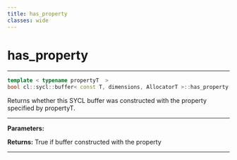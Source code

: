 ```yaml
---
title: has_property
classes: wide
---
```

# has_property

---

```cpp
template < typename propertyT  >
bool cl::sycl::buffer< const T, dimensions, AllocatorT >::has_property() const
```


Returns whether this SYCL buffer was constructed with the property specified by propertyT. 


---
**Parameters:**

**Returns:** True if buffer constructed with the property 

---
